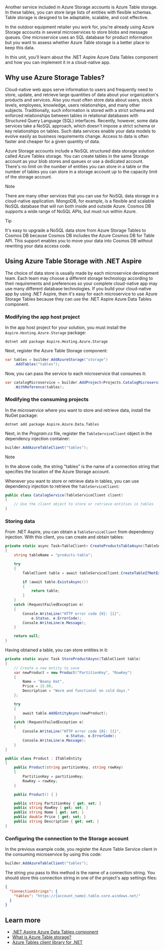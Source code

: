 Another service included in Azure Storage accounts is Azure Table storage. In these tables, you can store large lists of entities with flexible schemas. Table storage is designed to be adaptable, scalable, and cost effective.

In the outdoor equipment retailer you work for, you're already using Azure Storage accounts in several microservices to store blobs and message queues. One microservice uses an SQL database for product information but you want to assess whether Azure Table storage is a better place to keep this data.

In this unit, you'll learn about the .NET Aspire Azure Data Tables component and how you can implement it in a cloud-native app.

## Why use Azure Storage Tables?

Cloud-native web apps serve information to users and frequently need to store, update, and retrieve large quantities of data about your organization's products and services. Also you must often store data about users, stock levels, employees, knowledge, users relationships, and many other subjects. Traditionally, such information is stored with a strict schema and enforced relationships between tables in relational databases with Structured Query Language (SQL) interfaces. Recently, however, some data services take a NoSQL approach, which doesn't impose a strict schema or key relationships on tables. Such data services enable your data models to evolve easily as business requirements change. Access to data is often faster and cheaper for a given quantity of data.

Azure Storage accounts include a NoSQL structured data storage solution called Azure Tables storage. You can create tables in the same Storage account as your blob stores and queues or use a dedicated account. There's no limit on the number of entities you can store in a table or the number of tables you can store in a storage account up to the capacity limit of the storage account.

> [!NOTE]
> There are many other services that you can use for NoSQL data storage in a cloud-native application. MongoDB, for example, is a flexible and scalable NoSQL database that will run both inside and outside Azure. Cosmos DB supports a wide range of NoSQL APIs, but must run within Azure.

> [!TIP]
> It's easy to upgrade a NoSQL data store from Azure Storage Tables to Cosmos DB because Cosmos DB includes the Azure Cosmos DB for Table API. This support enables you to move your data into Cosmos DB without rewriting your data access code.

## Using Azure Table Storage with .NET Aspire

The choice of data store is usually made by each microservice development team. Each team may choose a different storage technology according to their requirements and preferences so your complete cloud-native app may use many different database technologies. If you build your cloud-native app by using .NET Aspire, then it's easy for each microservice to use Azure Storage Tables because they can use the .NET Aspire Azure Data Tables component.

### Modifying the app host project

In the app host project for your solution, you must install the `Aspire.Hosting.Azure.Storage` package:

```dotnetcli
dotnet add package Aspire.Hosting.Azure.Storage
```

Next, register the Azure Table Storage component:

```csharp
var tables = builder.AddAzureStorage("storage")
    .AddTables("tables");
```

Now, you can pass the service to each microservice that consumes it:

```csharp
var catalogMicroservice = builder.AddProject<Projects.CatalogMicroservice>()
    .WithReference(tables);
```

### Modifying the consuming projects

In the microservice where you want to store and retrieve data, install the NuGet package:

```dotnetcli
dotnet add package Aspire.Azure.Data.Tables
```

Next, in the _Program.cs_ file, register the `TableServiceClient` object in the dependency injection container:

```csharp
builder.AddAzureTableClient("tables");
```

> [!NOTE]
> In the above code, the string "tables" is the name of a connection string that specifies the location of the Azure Storage account.

Whenever you want to store or retrieve data in tables, you can use dependency injection to retrieve the `TableServiceClient`:

```csharp
public class CatalogService(TableServiceClient client)
{
    // Use the client object to store or retrieve entities in tables
}
```

### Storing data

From .NET Aspire, you can obtain a `TableServiceClient` from dependency injection. With this client, you can create and obtain tables:

```csharp
private static async Task<TableClient> CreateProductsTableAsync(TableServiceClient tableServiceClient)
{
    string tableName = "products-table";

    try 
    {
        TableClient table = await tableServiceClient.CreateTableIfNotExistsAsync(tablename);

        if (await table.ExistsAsync())
        {
            return table;
        }
    }
    catch (RequestFailedException e)
    {
        Console.WriteLine("HTTP error code {0}: {1}",
            e.Status, e.ErrorCode);
        Console.WriteLine(e.Message);
    }

    return null;
}
```

Having obtained a table, you can store entities in it:

```csharp
private static async Task StoreProductAsync(TableClient table)
{
    // Create a new entity to save
    var newProduct = new Product("PartitionKey", "RowKey")
    {
        Name = "Beany Hat",
        Price = 15.00,
        Description = "Warm and functional on cold days."
    };

    try
    {
        await table.AddEntityAsync(newProduct);
    }
    catch (RequestFailedException e)
    {
        Console.WriteLine("HTTP error code {0}: {1}",
                            e.Status, e.ErrorCode);
        Console.WriteLine(e.Message);
    }
}

public class Product : ITableEntity
{
    public Product(string partitionKey, string rowKey)
    {
        PartitionKey = partitionKey;
        RowKey = rowKey;
    }

    public Product() { }

    public string PartitionKey { get; set; }
    public string RowKey { get; set; }
    public string Name { get; set; }
    public double Price { get; set; }
    public string Description { get; set; }
}
```

### Configuring the connection to the Storage account

In the previous example code, you register the Azure Table Service client in the consuming microservice by using this code:

```csharp
builder.AddAzureTableClient("tables");
```

The string you pass to this method is the name of a connection string. You should store this connection string in one of the project's app settings files:

```json
{
  "ConnectionStrings": {
    "tables": "https://{account_name}.table.core.windows.net/"
  }
}
```

## Learn more

- [.NET Aspire Azure Data Tables component](/dotnet/aspire/storage/azure-storage-tables-component)
- [What is Azure Table storage?](/azure/storage/tables/table-storage-overview)
- [Azure Tables client library for .NET](/dotnet/api/overview/azure/data.tables-readme)

